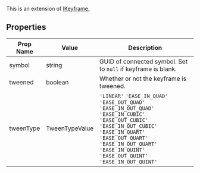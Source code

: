 This is an extension of [IKeyframe.](/Documentation/Interfaces/IKeyframe.md)

## Properties

| Prop Name | Value | Description |
| --------------------- | ------ | ------------------- |
| symbol | string | GUID of connected symbol. Set to `null` if keyframe is blank. |
| tweened | boolean | Whether or not the keyframe is tweened. |
| tweenType | TweenTypeValue | `'LINEAR'`  `'EASE_IN_QUAD'`  `'EASE_OUT_QUAD'`  `'EASE_IN_OUT_QUAD'`  `'EASE_IN_CUBIC'`  `'EASE_OUT_CUBIC'`  `'EASE_IN_OUT_CUBIC'` `'EASE_IN_QUART'`  `'EASE_OUT_QUART'`  `'EASE_IN_OUT_QUART'`  `'EASE_IN_QUINT'`  `'EASE_OUT_QUINT'`  `'EASE_IN_OUT_QUINT'` |